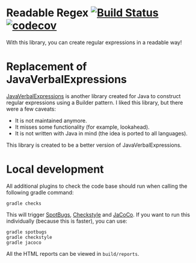 # Readable Regex [![Build Status](https://travis-ci.com/GreenT13/readable-regex.svg?branch=master)](https://travis-ci.com/GreenT13/readable-regex) [![codecov](https://codecov.io/gh/GreenT13/readable-regex/branch/master/graph/badge.svg?token=O236UO0ZNZ)](https://codecov.io/gh/GreenT13/readable-regex)

With this library, you can create regular expressions in a readable way!

# Replacement of JavaVerbalExpressions
[JavaVerbalExpressions](https://github.com/VerbalExpressions/JavaVerbalExpressions) is another library created for Java to construct regular expressions using a Builder pattern.
I liked this library, but there were a few caveats:
* It is not maintained anymore.
* It misses some functionality (for example, lookahead).
* It is not written with Java in mind (the idea is ported to all languages).

This library is created to be a better version of JavaVerbalExpressions.

# Local development
All additional plugins to check the code base should run when calling the following gradle command:
```
gradle checks
```
This will trigger [SpotBugs](https://spotbugs.github.io/), [Checkstyle](https://checkstyle.sourceforge.io/) and  [JaCoCo](https://www.jacoco.org/jacoco/).
If you want to run this individually (because this is faster), you can use:
````
gradle spotbugs
gradle checkstyle
gradle jacoco
````
All the HTML reports can be viewed in `build/reports`.

